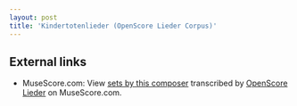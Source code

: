 ```yaml
---
layout: post
title: 'Kindertotenlieder (OpenScore Lieder Corpus)'
---
```


## External links

- MuseScore.com: View [sets by this composer] transcribed by [OpenScore Lieder] on MuseScore.com.

[sets by this composer]: https://musescore.com/openscore-lieder-corpus/sets/5051725
[OpenScore Lieder]: https://musescore.com/openscore-lieder-corpus

